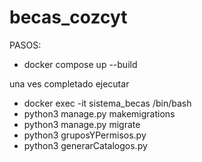 # becas_cozcyt
PASOS:
- docker compose up --build

una ves completado ejecutar
- docker exec -it sistema_becas /bin/bash
- python3 manage.py makemigrations
- python3 manage.py migrate
- python3 gruposYPermisos.py
- python3 generarCatalogos.py

